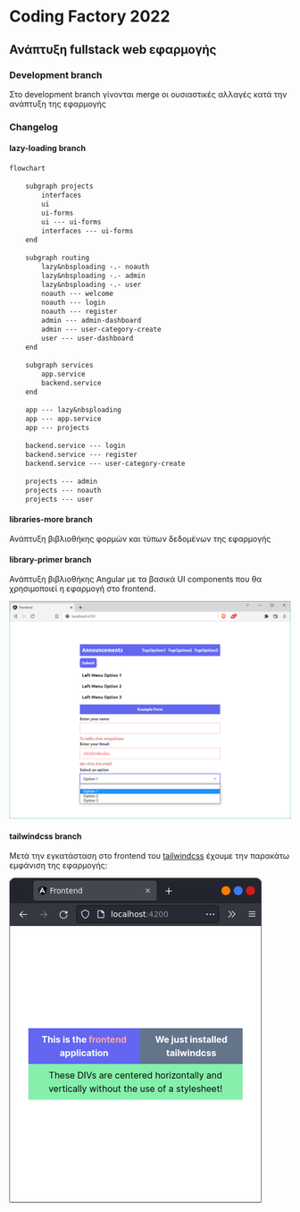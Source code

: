 # Coding Factory 2022

## Ανάπτυξη fullstack web εφαρμογής

### Development branch

Στο development branch γίνονται merge οι ουσιαστικές αλλαγές κατά την ανάπτυξη της εφαρμογής

### Changelog

#### lazy-loading branch

```mermaid
flowchart

    subgraph projects
        interfaces
        ui
        ui-forms
        ui --- ui-forms
        interfaces --- ui-forms
    end

    subgraph routing
        lazy&nbsploading -.- noauth
        lazy&nbsploading -.- admin
        lazy&nbsploading -.- user
        noauth --- welcome
        noauth --- login
        noauth --- register
        admin --- admin-dashboard
        admin --- user-category-create
        user --- user-dashboard
    end

    subgraph services
        app.service
        backend.service
    end

    app --- lazy&nbsploading
    app --- app.service
    app --- projects

    backend.service --- login
    backend.service --- register
    backend.service --- user-category-create

    projects --- admin
    projects --- noauth
    projects --- user
```

#### libraries-more branch

Ανάπτυξη βιβλιοθήκης φορμών και τύπων δεδομένων της εφαρμογής

#### library-primer branch

Ανάπτυξη βιβλιοθήκης Angular με τα βασικά UI components που θα χρησιμοποιεί η εφαρμογή στο frontend.

![](img/library-primer.png)

#### tailwindcss branch

Μετά την εγκατάσταση στο frontend του [tailwindcss](https://tailwindcss.com/) έχουμε την παρακάτω εμφάνιση της εφαρμογής:

![](img/tailwindcss.png)
